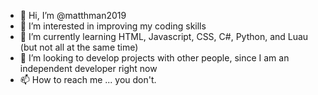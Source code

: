 - 👋 Hi, I’m @matthman2019
- 👀 I’m interested in improving my coding skills
- 🌱 I’m currently learning HTML, Javascript, CSS, C#, Python, and Luau (but not all at the same time)
- 💞️ I’m looking to develop projects with other people, since I am an independent developer right now
- 📫 How to reach me ... you don't.

<!---
matthman2019/matthman2019 is a ✨ special ✨ repository because its `README.md` (this file) appears on your GitHub profile.
You can click the Preview link to take a look at your changes.
--->
